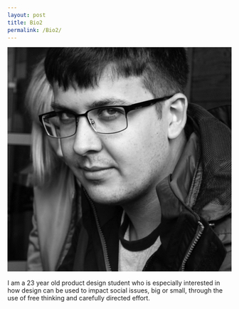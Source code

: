 ```yaml
---
layout: post
title: Bio2
permalink: /Bio2/
---
```


![Bio](assets\images\about\me.jpg)

I am a 23 year old product design student who is especially
interested in how design can be used to impact social issues, big or small, through the use of free thinking and carefully directed effort.

